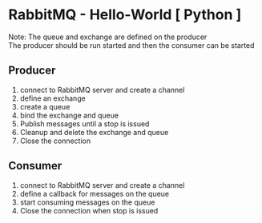 # RabbitMQ - Hello-World [ Python ]

Note: The queue and exchange are defined on the producer <br>
       The producer should be run started and then the consumer can be started
## Producer

1. connect to RabbitMQ server and create a channel
1. define an exchange
1. create a queue
1. bind the exchange and queue
1. Publish messages until a stop is issued
1. Cleanup and delete the exchange and queue
1. Close the connection



## Consumer

1. connect to RabbitMQ server and create a channel
1. define a callback for messages on the queue
1. start consuming messages on the queue
1. Close the connection when stop is issued

